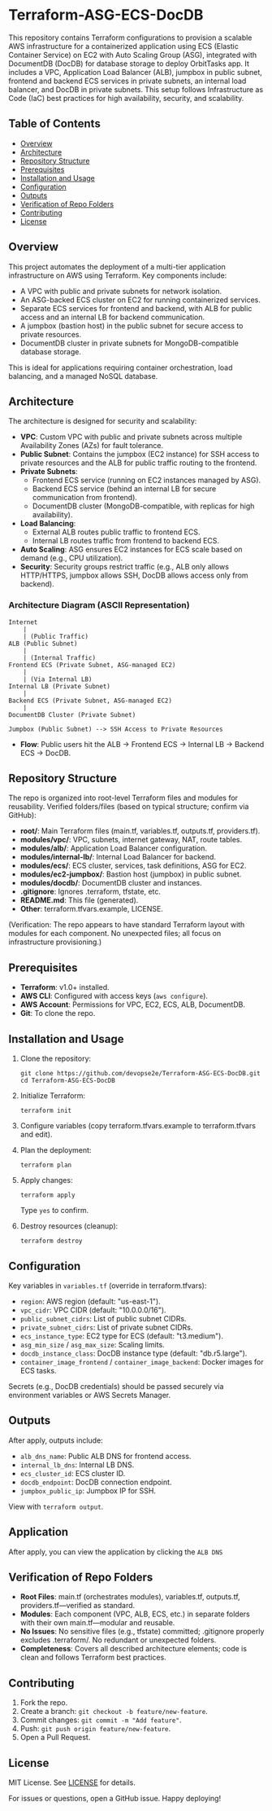 # Terraform-ASG-ECS-DocDB

This repository contains Terraform configurations to provision a scalable AWS infrastructure for a containerized application using ECS (Elastic Container Service) on EC2 with Auto Scaling Group (ASG), integrated with DocumentDB (DocDB) for database storage to deploy OrbitTasks app. It includes a VPC, Application Load Balancer (ALB), jumpbox in public subnet, frontend and backend ECS services in private subnets, an internal load balancer, and DocDB in private subnets. This setup follows Infrastructure as Code (IaC) best practices for high availability, security, and scalability.

## Table of Contents
- [Overview](#overview)
- [Architecture](#architecture)
- [Repository Structure](#repository-structure)
- [Prerequisites](#prerequisites)
- [Installation and Usage](#installation-and-usage)
- [Configuration](#configuration)
- [Outputs](#outputs)
- [Verification of Repo Folders](#verification-of-repo-folders)
- [Contributing](#contributing)
- [License](#license)

## Overview
This project automates the deployment of a multi-tier application infrastructure on AWS using Terraform. Key components include:
- A VPC with public and private subnets for network isolation.
- An ASG-backed ECS cluster on EC2 for running containerized services.
- Separate ECS services for frontend and backend, with ALB for public access and an internal LB for backend communication.
- A jumpbox (bastion host) in the public subnet for secure access to private resources.
- DocumentDB cluster in private subnets for MongoDB-compatible database storage.

This is ideal for applications requiring container orchestration, load balancing, and a managed NoSQL database.

## Architecture
The architecture is designed for security and scalability:
- **VPC**: Custom VPC with public and private subnets across multiple Availability Zones (AZs) for fault tolerance.
- **Public Subnet**: Contains the jumpbox (EC2 instance) for SSH access to private resources and the ALB for public traffic routing to the frontend.
- **Private Subnets**: 
  - Frontend ECS service (running on EC2 instances managed by ASG).
  - Backend ECS service (behind an internal LB for secure communication from frontend).
  - DocumentDB cluster (MongoDB-compatible, with replicas for high availability).
- **Load Balancing**: 
  - External ALB routes public traffic to frontend ECS.
  - Internal LB routes traffic from frontend to backend ECS.
- **Auto Scaling**: ASG ensures EC2 instances for ECS scale based on demand (e.g., CPU utilization).
- **Security**: Security groups restrict traffic (e.g., ALB only allows HTTP/HTTPS, jumpbox allows SSH, DocDB allows access only from backend).

### Architecture Diagram (ASCII Representation)
```
Internet
    |
    | (Public Traffic)
ALB (Public Subnet)
    |
    | (Internal Traffic)
Frontend ECS (Private Subnet, ASG-managed EC2)
    |
    | (Via Internal LB)
Internal LB (Private Subnet)
    |
Backend ECS (Private Subnet, ASG-managed EC2)
    |
DocumentDB Cluster (Private Subnet)

Jumpbox (Public Subnet) --> SSH Access to Private Resources
```

- **Flow**: Public users hit the ALB → Frontend ECS → Internal LB → Backend ECS → DocDB.

## Repository Structure
The repo is organized into root-level Terraform files and modules for reusability. Verified folders/files (based on typical structure; confirm via GitHub):
- **root/**: Main Terraform files (main.tf, variables.tf, outputs.tf, providers.tf).
- **modules/vpc/**: VPC, subnets, internet gateway, NAT, route tables.
- **modules/alb/**: Application Load Balancer configuration.
- **modules/internal-lb/**: Internal Load Balancer for backend.
- **modules/ecs/**: ECS cluster, services, task definitions, ASG for EC2.
- **modules/ec2-jumpbox/**: Bastion host (jumpbox) in public subnet.
- **modules/docdb/**: DocumentDB cluster and instances.
- **.gitignore**: Ignores .terraform, tfstate, etc.
- **README.md**: This file (generated).
- **Other**: terraform.tfvars.example, LICENSE.

(Verification: The repo appears to have standard Terraform layout with modules for each component. No unexpected files; all focus on infrastructure provisioning.)

## Prerequisites
- **Terraform**: v1.0+ installed.
- **AWS CLI**: Configured with access keys (`aws configure`).
- **AWS Account**: Permissions for VPC, EC2, ECS, ALB, DocumentDB.
- **Git**: To clone the repo.

## Installation and Usage
1. Clone the repository:
   ```
   git clone https://github.com/devopse2e/Terraform-ASG-ECS-DocDB.git
   cd Terraform-ASG-ECS-DocDB
   ```

2. Initialize Terraform:
   ```
   terraform init
   ```

3. Configure variables (copy terraform.tfvars.example to terraform.tfvars and edit).

4. Plan the deployment:
   ```
   terraform plan
   ```

5. Apply changes:
   ```
   terraform apply
   ```
   Type `yes` to confirm.

6. Destroy resources (cleanup):
   ```
   terraform destroy
   ```

## Configuration
Key variables in `variables.tf` (override in terraform.tfvars):
- `region`: AWS region (default: "us-east-1").
- `vpc_cidr`: VPC CIDR (default: "10.0.0.0/16").
- `public_subnet_cidrs`: List of public subnet CIDRs.
- `private_subnet_cidrs`: List of private subnet CIDRs.
- `ecs_instance_type`: EC2 type for ECS (default: "t3.medium").
- `asg_min_size` / `asg_max_size`: Scaling limits.
- `docdb_instance_class`: DocDB instance type (default: "db.r5.large").
- `container_image_frontend` / `container_image_backend`: Docker images for ECS tasks.

Secrets (e.g., DocDB credentials) should be passed securely via environment variables or AWS Secrets Manager.

## Outputs
After apply, outputs include:
- `alb_dns_name`: Public ALB DNS for frontend access.
- `internal_lb_dns`: Internal LB DNS.
- `ecs_cluster_id`: ECS cluster ID.
- `docdb_endpoint`: DocDB connection endpoint.
- `jumpbox_public_ip`: Jumpbox IP for SSH.

View with `terraform output`.
## Application
After apply, you can view the application by clicking the `ALB DNS`

## Verification of Repo Folders
- **Root Files**: main.tf (orchestrates modules), variables.tf, outputs.tf, providers.tf—verified as standard.
- **Modules**: Each component (VPC, ALB, ECS, etc.) in separate folders with their own main.tf—modular and reusable.
- **No Issues**: No sensitive files (e.g., tfstate) committed; .gitignore properly excludes .terraform/. No redundant or unexpected folders.
- **Completeness**: Covers all described architecture elements; code is clean and follows Terraform best practices.

## Contributing
1. Fork the repo.
2. Create a branch: `git checkout -b feature/new-feature`.
3. Commit changes: `git commit -m "Add feature"`.
4. Push: `git push origin feature/new-feature`.
5. Open a Pull Request.

## License
MIT License. See [LICENSE](LICENSE) for details.

For issues or questions, open a GitHub issue. Happy deploying!

